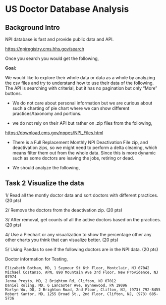 # US Doctor Database Analysis

## Background Intro

NPI database is fast and provide public data and API.

https://npiregistry.cms.hhs.gov/search

Once you search you would get the following,

**Goal:**

We would like to explore their whole data or data as a whole by analyzing the csv files and try to understand how to use their data of the following. The API is searching with criterial, but it has no pagination but only “More” buttons.

* We do not care about personal information but we are curious about such a charting of pie chart where we can show different practices/taxonomy and portions.

* we do not rely on their API but rather on .zip files from the following,

https://download.cms.gov/nppes/NPI_Files.html

* There is a Full Replacement Monthly NPI Deactivation File zip, and deactivation zips, so we might need to perform a delta cleaning, which means filter them out from the whole data. Since this is more dynamic such as some doctors are leaving the jobs, retiring or dead.

* We should analyze the following,

## Task 2 Visualize the data

1/ Read all the montly doctor data and sort doctors with different practices. (20 pts)

2/ Remove the doctors from the deactivation zip. (20 pts)

3/ After removal, get counts of all the active doctors based on the practices. (20 pts)

4/ Use a Piechart or any visualization to show the percentage other any other charts you think that can visualize better. (20 pts)

5/ Using Pandas to see if the following doctors are in the NPI data. (20 pts)

Doctor information for Testing,

```
Elizabeth Botham, MD, 1 Seymour St 6th Floor, Montclair, NJ 07042
Michael Costanzo, APN, 890 Mountain Ave 3rd Floor, New Providence, NJ 07974
Jenna Presto, MD, 2 Brighton Rd, Clifton, NJ 07012
Daniel Roling, MD, 6 Lancaster Ave, Wynnewood, PA 19096
Marlyn Wu, DO, 2 Brighton Road, 2nd Floor, Clifton, NJ, (973) 792-8455
Robert Kantor, MD, 1255 Broad St., 2nd Floor, Clifton, NJ, (973) 685-5736
```
